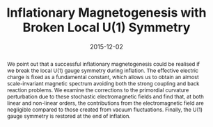 ---
title: "Inflationary Magnetogenesis with Broken Local U(1) Symmetry"
authors:
- admin
- Chunshan Lin
- Misao Sasaki
date: "2015-12-02"
doi: "10.1209/0295-5075/115/19001"

# Schedule page publish date (NOT publication's date).
publishDate: ""

# Publication type.
# Legend: 0 = Uncategorized; 1 = Conference paper; 2 = Journal article;
# 3 = Preprint / Working Paper; 4 = Report; 5 = Book; 6 = Book section;
# 7 = Thesis; 8 = Patent
publication_types: ["2"]

# Publication name and optional abbreviated publication name.
publication: "*European Physics Letters*"
publication_short: "EPL"

abstract: We point out that a successful inflationary magnetogenesis could be realised if we break the local U(1) gauge symmetry during inflation. The effective electric charge is fixed as a fundamental constant, which allows us to obtain an almost scale-invariant magnetic spectrum avoiding both the strong coupling and back reaction problems. We examine the corrections to the primordial curvature perturbation due to these stochastic electromagnetic fields and find that, at both linear and non-linear orders, the contributions from the electromagnetic field are negligible compared to those created from vacuum fluctuations. Finally, the U(1) gauge symmetry is restored at the end of inflation.

# Summary. An optional shortened abstract.
summary: 

tags:
- Early Universe
- Electromagnetic fields
- Scalar fields
- Inflation
- Magnetogenesis
featured: false

links:
 - name: arXiv
   url: http://arxiv.org/pdf/1512.01108.pdf
url_pdf: 
url_code: ''
url_dataset: ''
url_poster: ''
url_project: ''
url_slides: ''
url_source: ''
url_video: ''

# Featured image
# To use, add an image named `featured.jpg/png` to your page's folder. 
image:
  caption: 'Image credit: [**Unsplash**]'
  focal_point: ""
  preview_only: false

# Associated Projects (optional).
#   Associate this publication with one or more of your projects.
#   Simply enter your project's folder or file name without extension.
#   E.g. `internal-project` references `content/project/internal-project/index.md`.
#   Otherwise, set `projects: []`.
projects:
- magnetogenesis

# Slides (optional).
#   Associate this publication with Markdown slides.
#   Simply enter your slide deck's filename without extension.
#   E.g. `slides: "example"` references `content/slides/example/index.md`.
#   Otherwise, set `slides: ""`.
slides: ""
---